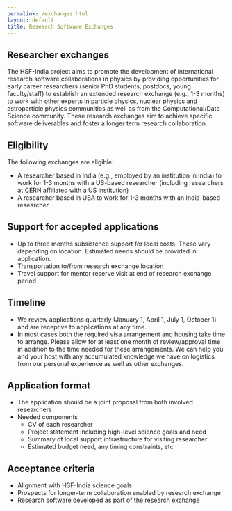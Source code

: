 ```yaml
---
permalink: /exchanges.html
layout: default
title: Research Software Exchanges
---
```


## Researcher exchanges 

The HSF-India project aims to promote the
development of international research software collaborations in physics
by providing opportunities for early career researchers (senior PhD students, postdocs, young faculty/staff)
to establish an extended research exchange (e.g., 1-3 months) to work with other experts in
particle physics, nuclear physics and astroparticle physics communities
as well as from the Computational/Data Science community. These research exchanges aim
to achieve specific software deliverables and foster a longer term research collaboration.

## Eligibility
The following exchanges are eligible:
  * A researcher based in India (e.g., employed by an institution in India) to work for 1-3 months with a US-based researcher (including researchers at CERN affiliated with a US institution)
  * A researcher based in USA to work for 1-3 months with an India-based researcher

## Support for accepted applications 
  * Up to three months subsistence support for local costs. These vary depending on location. Estimated needs should be provided in application.
  * Transportation to/from research exchange location
  * Travel support for mentor reserve visit at end of research exchange period

## Timeline
  * We review applications quarterly (January 1, April 1, July 1, October 1) and are receptive to applications at any time.
  * In most cases both the required visa arrangement and housing take time to arrange. Please allow for at least one month of review/approval time in addition to the time needed for these arrangements. We can help you and your host with any accumulated knowledge we have on logistics from our personal experience as well as other exchanges.

## Application format
  * The application should be a joint proposal from both involved researchers
  * Needed components
    * CV of each researcher
    * Project statement including high-level science goals and need
    * Summary of local support infrastructure for visiting researcher
    * Estimated budget need, any timing constraints, etc

## Acceptance criteria
  * Alignment with HSF-India science goals
  * Prospects for longer-term collaboration enabled by research exchange
  * Research software developed as part of the research exchange

